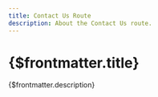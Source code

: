 ```yaml
---
title: Contact Us Route
description: About the Contact Us route.
---
```


# {$frontmatter.title}

{$frontmatter.description}
